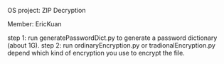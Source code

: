 
OS project: ZIP Decryption

Member: EricKuan

step 1: run generatePasswordDict.py to generate a password dictionary (about 1G).
step 2: run ordinaryEncryption.py or tradionalEncryption.py depend which kind of encryption you use to encrypt the file.
